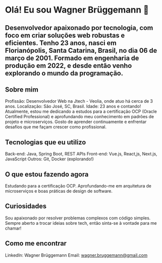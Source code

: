 # Olá! Eu sou Wagner Brüggemann 👋
## Desenvolvedor apaixonado por tecnologia, com foco em criar soluções web robustas e eficientes. Tenho 23 anos, nasci em Florianópolis, Santa Catarina, Brasil, no dia 06 de março de 2001. Formado em engenharia de produção em 2022, e desde então venho explorando o mundo da programação.

## Sobre mim
Profissão: Desenvolvedor Web na Jtech - Veolia, onde atuo há cerca de 3 anos.
Localização: São José, SC, Brasil.
Idade: 23 anos e contando!
Atualmente, estou me dedicando a estudos para a certificação OCP (Oracle Certified Professional) e aprofundando meu conhecimento em padrões de projeto e microserviços. Gosto de aprender continuamente e enfrentar desafios que me façam crescer como profissional.

## Tecnologias que eu utilizo
Back-end: Java, Spring Boot, REST APIs
Front-end: Vue.js, React,js, Next.js, JavaScript
Outros: Git, Docker (explorando!)

## O que estou fazendo agora
Estudando para a certificação OCP.
Aprofundando-me em arquitetura de microserviços e boas práticas de design de software.

## Curiosidades
Sou apaixonado por resolver problemas complexos com código simples.
Sempre aberto a trocar ideias sobre tech, então sinta-se à vontade para me chamar!

## Como me encontrar
LinkedIn: Wagner Brüggemann
Email: wagner.bruggemann@gmail.com
